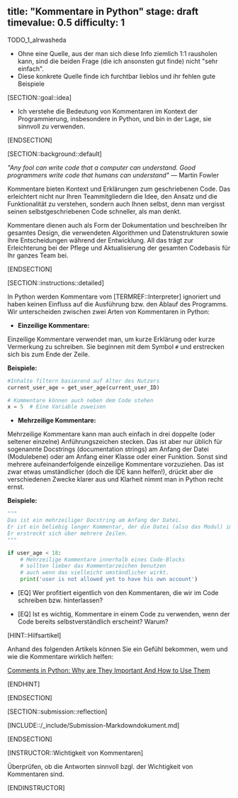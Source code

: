 title: "Kommentare in Python"
stage: draft
timevalue: 0.5
difficulty: 1
---
TODO_1_alrwasheda

- Ohne eine Quelle, aus der man sich diese Info ziemlich 1:1 rausholen kann, sind die beiden
  Frage (die ich ansonsten gut finde) nicht "sehr einfach".
- Diese konkrete Quelle finde ich furchtbar lieblos und ihr fehlen gute Beispiele

[SECTION::goal::idea]

- Ich verstehe die Bedeutung von Kommentaren im Kontext der Programmierung, insbesondere in Python,
und bin in der Lage, sie sinnvoll zu verwenden.

[ENDSECTION]

[SECTION::background::default]

*"Any fool can write code that a computer can understand.
Good programmers write code that humans can understand"* — Martin Fowler

Kommentare bieten Kontext und Erklärungen zum geschriebenen Code.
Das erleichtert nicht nur Ihren Teammitgliedern die Idee,
den Ansatz und die Funktionalität zu verstehen,
sondern auch Ihnen selbst, denn man vergisst seinen selbstgeschriebenen Code schneller,
als man denkt.

Kommentare dienen auch als Form der Dokumentation und beschreiben Ihr gesamtes Design,
die verwendeten Algorithmen und Datenstrukturen sowie Ihre Entscheidungen während der Entwicklung.
All das trägt zur Erleichterung bei der Pflege und
Aktualisierung der gesamten Codebasis für Ihr ganzes Team bei.

[ENDSECTION]

[SECTION::instructions::detailed]

In Python werden Kommentare vom [TERMREF::Interpreter] ignoriert und
haben keinen Einfluss auf die Ausführung bzw. den Ablauf des Programms.
Wir unterscheiden zwischen zwei Arten von Kommentaren in Python:

- **Einzeilige Kommentare:**

Einzeilige Kommentare verwendet man, um kurze Erklärung oder kurze Vermerkung zu schreiben.
Sie beginnen mit dem Symbol `#` und erstrecken sich bis zum Ende der Zeile.

**Beispiele:**

```python
#Inhalte filtern basierend auf Alter des Nutzers
current_user_age = get_user_age(current_user_ID)

# Kommentare können auch neben dem Code stehen
x = 5  # Eine Variable zuweisen
```

- **Mehrzeilige Kommentare:**

Mehrzeilige Kommentare kann man auch einfach
in drei doppelte (oder seltener einzelne) Anführungszeichen stecken.
Das ist aber nur üblich für sogenannte Docstrings (documentation strings)
am Anfang der Datei (Modulebene) 
oder am Anfang einer Klasse oder einer Funktion.
Sonst sind mehrere aufeinanderfolgende einzeilige Kommentare vorzuziehen.
Das ist zwar etwas umständlicher (doch die IDE kann helfen!),
drückt aber die verschiedenen
Zwecke klarer aus und Klarheit nimmt man in Python recht ernst.

**Beispiele:**

```python
"""
Das ist ein mehrzeiliger Docstring am Anfang der Datei.
Er ist ein beliebig langer Kommentar, der die Datei (also das Modul) im Ganzen erklärt.
Er erstreckt sich über mehrere Zeilen.
"""

if user_age < 18:
    # Mehrzeilige Kommentare innerhalb eines Code-Blocks
    # sollten lieber das Kommentarzeichen benutzen
    # auch wenn das vielleicht umständlicher wirkt.
    print('user is not allowed yet to have his own account')
```

- [EQ] Wer profitiert eigentlich von den Kommentaren, die wir im Code schreiben bzw. hinterlassen? 

- [EQ] Ist es wichtig, Kommentare in einem Code zu verwenden,
wenn der Code bereits selbstverständlich erscheint? Warum?

[HINT::Hilfsartikel]

Anhand des folgenden Artikels können Sie ein Gefühl bekommen,
wem und wie die Kommentare wirklich helfen:

[Comments in Python: Why are They Important And How to Use Them](https://www.simplilearn.com/tutorials/python-tutorial/comments-in-python)

[ENDHINT]

[ENDSECTION]

[SECTION::submission::reflection]

[INCLUDE::/_include/Submission-Markdowndokument.md]

[ENDSECTION]

[INSTRUCTOR::Wichtigkeit von Kommentaren]

Überprüfen, ob die Antworten sinnvoll bzgl. der Wichtigkeit von Kommentaren sind. 

[ENDINSTRUCTOR]
